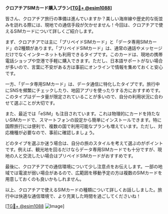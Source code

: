 **クロアチアSIMカード購入プラン[[TG💪+ @esim1088](https://t.me/s/esim1088)]**

皆さん、クロアチア旅行の準備は進んでいますか？美しい海岸線や歴史的な街並みを訪れる際には、現地での通信手段が欠かせません！今回は、クロアチアで使えるSIMカードについて詳しくご紹介します。

まず、クロアチアでは主に「プリペイドSIMカード」と「データ専用SIMカード」の2種類があります。「プリペイドSIMカード」は、通常の通話やメッセージだけでなくインターネットも利用できるタイプです。このカードは、現地の携帯電話ショップや空港で手軽に購入できます。ただし、日本語サポートがない場合が多いので、言葉に不安がある方は事前にオンラインで情報を集めておくと安心です。

一方、「データ専用SIMカード」は、データ通信に特化したタイプです。旅行中にSNSを頻繁にチェックしたり、地図アプリを使ったりする方におすすめです。このタイプはデータ量が限定されていることが多いので、自分の利用状況に合わせて選ぶことが大切です。

また、最近では「eSIM」も注目されています。これは物理的にカードを持たないSIMカードで、スマートフォンの設定から簡単にインストールできます。特に国際旅行には便利で、複数の国で利用可能なプランも増えています。ただし、対応機種が必要なので、事前に確認しましょう。

どのタイプを選ぶか迷う場合は、自分の旅のスタイルを考えて選ぶのがポイントです。例えば、観光地を回るだけならデータ専用SIMカードでも十分ですが、現地の人と交流したい場合はプリペイドSIMカードがおすすめです。

最後に、クロアチアでの通信環境について少し注意点をお伝えします。一部の地域では電波が弱い場合があるので、広範囲を移動予定の方は複数のSIMカードを用意しておくのも良いかもしれません。

以上、クロアチアで使えるSIMカードの種類について詳しくお話ししました。旅行中は快適な通信環境で、より充実した時間を過ごしてくださいね！

[[TG💪+ @esim1088](https://t.me/s/esim1088) ![Image](https://i.postimg.cc/Y0z9fWf4/image.png)]